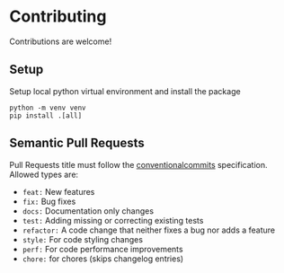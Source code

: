 # Contributing

Contributions are welcome!

## Setup
Setup local python virtual environment and install the package

    python -m venv venv
    pip install .[all]

## Semantic Pull Requests

Pull Requests title must follow the [conventionalcommits](https://www.conventionalcommits.org/en/v1.0.0/) specification. Allowed types are:

- `feat:` New features
- `fix:` Bug fixes
- `docs:` Documentation only changes
- `test:` Adding missing or correcting existing tests
- `refactor:` A code change that neither fixes a bug nor adds a feature
- `style:` For code styling changes
- `perf:` For code performance improvements
- `chore:` for chores (skips changelog entries)
